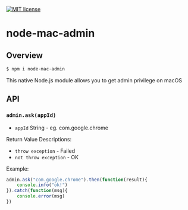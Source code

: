 [![MIT license](https://img.shields.io/badge/License-MIT-blue.svg)](https://lbesson.mit-license.org/)

# node-mac-admin

## Overview

```js
$ npm i node-mac-admin
```

This native Node.js module allows you to get admin privilege on macOS

## API

### `admin.ask(appId)`

* `appId` String - eg. com.google.chrome

Return Value Descriptions: 
* `throw exception` - Failed
* `not throw exception` - OK

Example:
```js
admin.ask("com.google.chrome").then(function(result){
    console.info("ok!")
}).catch(function(msg){
    console.error(msg)
})

```

